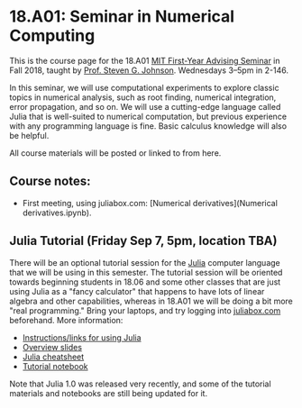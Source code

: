 # 18.A01: Seminar in Numerical Computing

This is the course page for the 18.A01 [MIT First-Year Advising Seminar](http://catalog.mit.edu/mit/undergraduate-education/academic-research-options/freshman-advising-seminars/) in Fall 2018, taught by [Prof. Steven G. Johnson](http://math.mit.edu/~stevenj/).  Wednesdays 3–5pm in 2-146.

In this seminar, we will use computational experiments to explore classic topics in numerical analysis, such as root finding, numerical integration, error propagation, and so on. We will use a cutting-edge language called Julia that is well-suited to numerical computation, but previous experience with any programming language is fine. Basic calculus knowledge will also be helpful.

All course materials will be posted or linked to from here.

## Course notes:

* First meeting, using juliabox.com: [Numerical derivatives](Numerical derivatives.ipynb).

## Julia Tutorial (Friday Sep 7, 5pm, location TBA)

There will be an optional tutorial session for the [Julia](http://julialang.org/) computer language that we will be using in this
semester.  The tutorial session will be oriented towards beginning students in 18.06 and some other classes that are just using Julia as a "fancy calculator" that happens to have lots of linear algebra and other capabilities, whereas in 18.A01 we will be doing a bit more "real programming."  Bring your laptops, and try logging into [juliabox.com](https://juliabox.com) beforehand.  More information:

* [Instructions/links for using Julia](https://github.com/stevengj/julia-mit/)
* [Overview slides](https://github.com/stevengj/1806/blob/master/julia/Julia-intro.pdf)
* [Julia cheatsheet](https://github.com/stevengj/1806/blob/master/julia/Julia-cheatsheet.pdf)
* [Tutorial notebook](http://nbviewer.jupyter.org/github/stevengj/1806/blob/master/julia/tutorial.ipynb)

Note that Julia 1.0 was released very recently, and some of the tutorial materials and notebooks are still being updated for it.